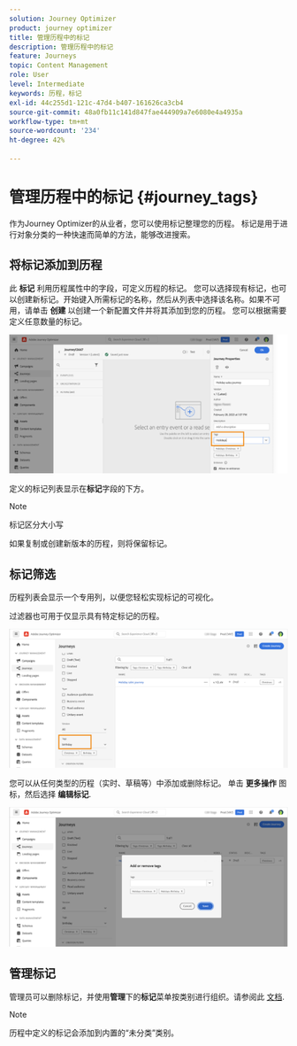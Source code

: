 ```yaml
---
solution: Journey Optimizer
product: journey optimizer
title: 管理历程中的标记
description: 管理历程中的标记
feature: Journeys
topic: Content Management
role: User
level: Intermediate
keywords: 历程，标记
exl-id: 44c255d1-121c-47d4-b407-161626ca3cb4
source-git-commit: 48a0fb11c141d847fae444909a7e6080e4a4935a
workflow-type: tm+mt
source-wordcount: '234'
ht-degree: 42%

---
```


# 管理历程中的标记 {#journey_tags}

作为Journey Optimizer的从业者，您可以使用标记整理您的历程。 标记是用于进行对象分类的一种快速而简单的方法，能够改进搜索。

## 将标记添加到历程

此 **标记** 利用历程属性中的字段，可定义历程的标记。 您可以选择现有标记，也可以创建新标记。开始键入所需标记的名称，然后从列表中选择该名称。如果不可用，请单击 **创建** 以创建一个新配置文件并将其添加到您的历程。 您可以根据需要定义任意数量的标记。

![](assets/tags1.png)

定义的标记列表显示在&#x200B;**标记**&#x200B;字段的下方。

>[!NOTE]
>
> 标记区分大小写
> 
> 如果复制或创建新版本的历程，则将保留标记。

## 标记筛选

历程列表会显示一个专用列，以便您轻松实现标记的可视化。

过滤器也可用于仅显示具有特定标记的历程。

![](assets/tags2.png)

您可以从任何类型的历程（实时、草稿等）中添加或删除标记。 单击 **更多操作** 图标，然后选择 **编辑标记**.

![](assets/tags3.png)

## 管理标记

管理员可以删除标记，并使用&#x200B;**管理**&#x200B;下的&#x200B;**标记**&#x200B;菜单按类别进行组织。请参阅此 [文档](https://experienceleague.adobe.com/docs/experience-platform/administrative-tags/overview.html?lang=zh-Hans).

>[!NOTE]
>
> 历程中定义的标记会添加到内置的“未分类”类别。
